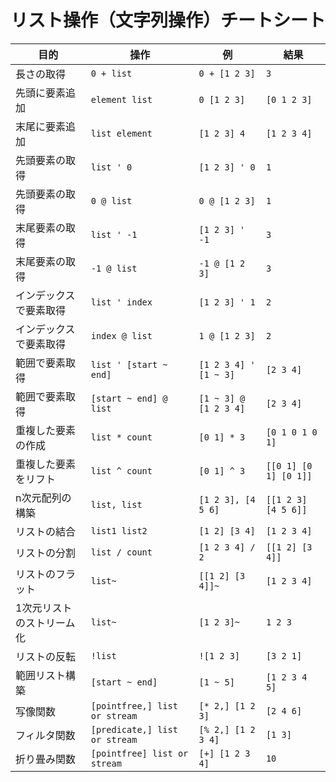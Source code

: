# リスト操作（文字列操作）チートシート

| 目的 | 操作 | 例 | 結果 |
|------|------|----|------|
| 長さの取得 | `0 + list` | `0 + [1 2 3]` | `3` |
| 先頭に要素追加 | `element list` | `0 [1 2 3]` | `[0 1 2 3]` |
| 末尾に要素追加 | `list element` | `[1 2 3] 4` | `[1 2 3 4]` |
| 先頭要素の取得 | `list ' 0` | `[1 2 3] ' 0` | `1` |
| 先頭要素の取得 | `0 @ list` | `0 @ [1 2 3]` | `1` |
| 末尾要素の取得 | `list ' -1` | `[1 2 3] ' -1` | `3` |
| 末尾要素の取得 | `-1 @ list` | `-1 @ [1 2 3]` | `3` |
| インデックスで要素取得 | `list ' index` | `[1 2 3] ' 1` | `2` |
| インデックスで要素取得 | `index @ list` | `1 @ [1 2 3]` | `2` |
| 範囲で要素取得 | `list ' [start ~ end]` | `[1 2 3 4] ' [1 ~ 3]` | `[2 3 4]` |
| 範囲で要素取得 | `[start ~ end] @ list` | `[1 ~ 3] @ [1 2 3 4]` | `[2 3 4]` |
| 重複した要素の作成 | `list * count` | `[0 1] * 3` | `[0 1 0 1 0 1]` |
| 重複した要素をリフト | `list ^ count` | `[0 1] ^ 3` | `[[0 1] [0 1] [0 1]]` |
| n次元配列の構築 | `list, list` | `[1 2 3], [4 5 6]` | `[[1 2 3] [4 5 6]]` |
| リストの結合 | `list1 list2` | `[1 2] [3 4]` | `[1 2 3 4]` |
| リストの分割 | `list / count` | `[1 2 3 4] / 2` | `[[1 2] [3 4]]` |
| リストのフラット | `list~` | `[[1 2] [3 4]]~` | `[1 2 3 4]` |
| 1次元リストのストリーム化 | `list~` | `[1 2 3]~` | `1 2 3` |
| リストの反転 | `!list` | `![1 2 3]` | `[3 2 1]` |
| 範囲リスト構築 | `[start ~ end]` | `[1 ~ 5]` | `[1 2 3 4 5]` |
| 写像関数 | `[pointfree,] list or stream` | `[* 2,] [1 2 3]` | `[2 4 6]` |
| フィルタ関数 | `[predicate,] list or stream` | `[% 2,] [1 2 3 4]` | `[1 3]` |
| 折り畳み関数 | `[pointfree] list or stream` | `[+] [1 2 3 4]` | `10` |
